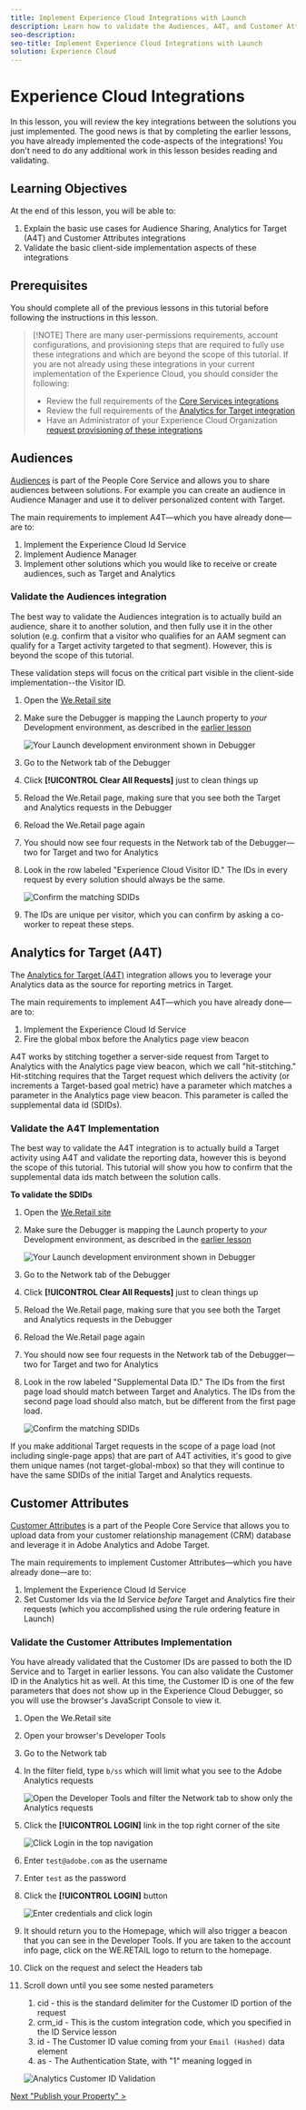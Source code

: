 ```yaml
---
title: Implement Experience Cloud Integrations with Launch
description: Learn how to validate the Audiences, A4T, and Customer Attributes integrations in your Adobe Experience Cloud implementation. This lesson is part of the Implementing the Experience Cloud in Websites with Launch tutorial.
seo-description:
seo-title: Implement Experience Cloud Integrations with Launch
solution: Experience Cloud
---
```


# Experience Cloud Integrations

In this lesson, you will review the key integrations between the solutions you  just implemented. The good news is that by completing the earlier lessons, you have already implemented the code-aspects of the integrations! You don't need to do any additional work in this lesson besides reading and validating.

## Learning Objectives

At the end of this lesson, you will be able to:

1. Explain the basic use cases for Audience Sharing, Analytics for Target (A4T) and Customer Attributes integrations
1. Validate the basic client-side implementation aspects of these integrations

## Prerequisites

You should complete all of the previous lessons in this tutorial before following the  instructions in this lesson.

>[!NOTE] There are many user-permissions requirements, account configurations, and provisioning steps that are required to fully use these integrations and which are beyond the scope of this tutorial. If you are not already using these integrations in your current implementation of the Experience Cloud, you should consider the following:
>
> * Review the full requirements of the [Core Services integrations](https://marketing.adobe.com/resources/help/en_US/mcloud/core_services.html)
> * Review the full requirements of the [Analytics for Target integration](https://docs.adobe.com/content/help/en/target/using/integrate/a4t/before-implement.html)
> * Have an Administrator of your Experience Cloud Organization [request provisioning of these integrations](https://www.adobe.com/go/audiences)

## Audiences

[Audiences](https://marketing.adobe.com/resources/help/en_US/mcloud/audience_library.html) is part of the People Core Service and allows you to share audiences between solutions. For example you can create an audience in Audience Manager and use it to deliver personalized content with Target.

The main requirements to implement A4T&mdash;which you have already done&mdash;are to:

1. Implement the Experience Cloud Id Service
1. Implement Audience Manager
1. Implement other solutions which you would like to receive or create audiences, such as Target and Analytics

### Validate the Audiences integration

The best way to validate the Audiences integration is to actually build an audience, share it to another solution, and then fully use it in the other solution (e.g. confirm that a visitor who qualifies for an AAM segment can qualify for a Target activity targeted to that segment). However, this is beyond the scope of this tutorial.

These validation steps will focus on the critical part visible in the client-side implementation--the Visitor ID.

1. Open the [We.Retail site](https://aem.enablementadobe.com/content/we-retail/us/en.html)

1. Make sure the Debugger is mapping the Launch property to *your* Development environment, as described in the [earlier lesson](launch-switch-environments.md)

   ![Your Launch development environment shown in Debugger](images/switchEnvironments-debuggerOnWeRetail.png)

1. Go to the Network tab of the Debugger

1. Click **[!UICONTROL Clear All Requests]** just to clean things up

1. Reload the We.Retail page, making sure that you see both the Target and Analytics requests in the Debugger

1. Reload the We.Retail page again
  
1. You should now see four requests in the Network tab of the Debugger&mdash;two for Target and two for Analytics

1. Look in the row labeled "Experience Cloud Visitor ID." The IDs in every request by every solution should always be the same.

   ![Confirm the matching SDIDs](images/integrations-matchingECIDs.png)

1. The IDs are unique per visitor, which you can confirm by asking a co-worker to repeat these steps.

## Analytics for Target (A4T)

The [Analytics for Target (A4T)](https://marketing.adobe.com/resources/help/en_US/target/a4t/a4t.html) integration allows you to leverage your Analytics data as the source for reporting metrics in Target.  

The main requirements to implement A4T&mdash;which you have already done&mdash;are to:

1. Implement the Experience Cloud Id Service
1. Fire the global mbox before the Analytics page view beacon

A4T works by stitching together a server-side request from Target to Analytics with the Analytics page view beacon, which we call "hit-stitching."  Hit-stitching requires that the Target request which delivers the activity (or increments a Target-based goal metric) have a parameter which matches a parameter in the Analytics page view beacon. This parameter is called the supplemental data id (SDIDs).

### Validate the A4T Implementation

The best way to validate the A4T integration is to actually build a Target activity using A4T and validate the reporting data, however this is beyond the scope of this tutorial. This tutorial will show you how to confirm that the supplemental data ids match between the solution calls.

**To validate the SDIDs**

1. Open the [We.Retail site](https://aem.enablementadobe.com/content/we-retail/us/en.html)

1. Make sure the Debugger is mapping the Launch property to *your* Development environment, as described in the [earlier lesson](launch-switch-environments.md)

   ![Your Launch development environment shown in Debugger](images/switchEnvironments-debuggerOnWeRetail.png)

1. Go to the Network tab of the Debugger

1. Click **[!UICONTROL Clear All Requests]** just to clean things up

1. Reload the We.Retail page, making sure that you see both the Target and Analytics requests in the Debugger

1. Reload the We.Retail page again
  
1. You should now see four requests in the Network tab of the Debugger&mdash;two for Target and two for Analytics

1. Look in the row labeled "Supplemental Data ID." The IDs from the first page load should match between Target and Analytics. The IDs from the second page load should also match, but be different from the first page load.

   ![Confirm the matching SDIDs](images/integrations-matchingSDIDs.png)

If you make additional Target requests in the scope of a page load (not including single-page apps) that are part of A4T activities, it's good to give them unique names (not target-global-mbox) so that they will continue to have the same SDIDs of the initial Target and Analytics requests.

## Customer Attributes

[Customer Attributes](https://marketing.adobe.com/resources/help/en_US/mcloud/attributes.html) is a part of the People Core Service that allows you to upload data from your customer relationship management (CRM) database and leverage it in Adobe Analytics and Adobe Target.

The main requirements to implement Customer Attributes&mdash;which you have already done&mdash;are to:

1. Implement the Experience Cloud Id Service
1. Set Customer Ids via the Id Service *before* Target and Analytics fire their requests (which you accomplished using the rule ordering feature in Launch)

### Validate the Customer Attributes Implementation

You have already validated that the Customer IDs are passed to both the ID Service and to Target in earlier lessons. You can also validate the Customer ID in the Analytics hit as well.
At this time, the Customer ID is one of the few parameters that does not show up in the Experience Cloud Debugger, so you will use the browser's JavaScript Console to view it.

1. Open the We.Retail site
1. Open your browser's Developer Tools
1. Go to the Network tab
1. In the filter field, type `b/ss` which will limit what you see to the Adobe Analytics requests

    ![Open the Developer Tools and filter the Network tab to show only the Analytics requests](images/aam-openTheJSConsole.png)

1. Click the **[!UICONTROL LOGIN]** link in the top right corner of the site

   ![Click Login in the top navigation](images/idservice-loginNav.png)

1. Enter `test@adobe.com` as the username
1. Enter `test` as the password
1. Click the **[!UICONTROL LOGIN]** button

   ![Enter credentials and click login](images/idservice-login.png)

1. It should return you to the Homepage, which will also trigger a beacon that you can see in the Developer Tools. If you are taken to the account info page, click on the WE.RETAIL logo to return to the homepage.
1. Click on the request and select the Headers tab
1. Scroll down until you see some nested parameters
   1. cid - this is the standard delimiter for the Customer ID portion of the request
   1. crm_id - This is the custom integration code, which you specified in the ID Service lesson
   1. id - The Customer ID value coming from your `Email (Hashed)` data element
   1. as - The Authentication State, with "1" meaning logged in

    ![Analytics Customer ID Validation](images/integrations-analyticsCustomerIDValidation.png)

[Next "Publish your Property" >](publish.md)